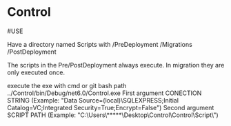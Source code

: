 # Control

#USE

Have a directory named Scripts with 
/PreDeployment
/Migrations
/PostDeployment

The scripts in the Pre/PostDeployment always execute.
In migration they are only executed once.

execute the exe with cmd or git bash
path ../Control/bin/Debug/net6.0/Control.exe
  First argument CONECTION STRING (Example: "Data Source=(local)\\SQLEXPRESS;Initial Catalog=VC;Integrated Security=True;Encrypt=False")
  Second argument SCRIPT PATH (Example: "C:\\Users\\*****\\Desktop\\Control\\Control\\Script\\")


